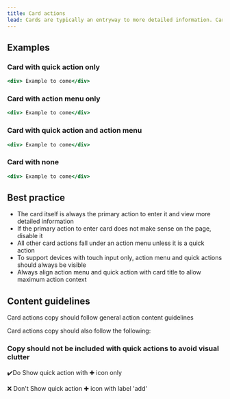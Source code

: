 ```yaml
---
title: Card actions
lead: Cards are typically an entryway to more detailed information. Card actions refer to actions that can be done from the card display UI before entering the card. This pattern is a guideline to achieve a consistent user experience for GO1's card UI.
---
```


## Examples

### Card with quick action only

```.jsx
<div> Example to come</div>
```

### Card with action menu only

```.jsx
<div> Example to come</div>
```

### Card with quick action and action menu

```.jsx
<div> Example to come</div>
```

### Card with none

```.jsx
<div> Example to come</div>
```

## Best practice

- The card itself is always the primary action to enter it and view more detailed information
- If the primary action to enter card does not make sense on the page, disable it
- All other card actions fall under an action menu unless it is a quick action
- To support devices with touch input only, action menu and quick actions should always be visible
- Always align action menu and quick action with card title to allow maximum action context

## Content guidelines

Card actions copy should follow general action content guidelines

Card actions copy should also follow the following:

### Copy should not be included with quick actions to avoid visual clutter
✔️Do
Show quick action with ✚ icon only

❌ Don't
Show quick action ✚ icon with label 'add'